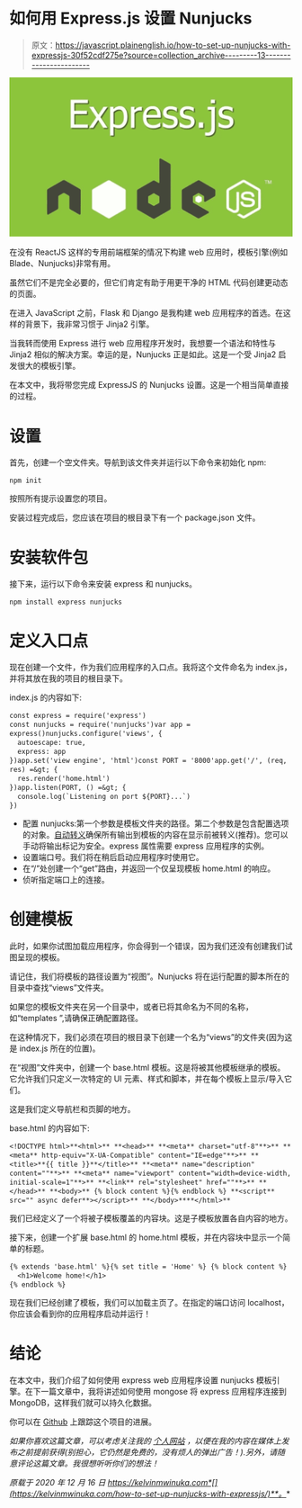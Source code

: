 # 如何用 Express.js 设置 Nunjucks

> 原文：<https://javascript.plainenglish.io/how-to-set-up-nunjucks-with-expressjs-30f52cdf275e?source=collection_archive---------13----------------------->

![](img/8bde0f13b48231384e31b4d5ebeeda98.png)

在没有 ReactJS 这样的专用前端框架的情况下构建 web 应用时，模板引擎(例如 Blade、Nunjucks)非常有用。

虽然它们不是完全必要的，但它们肯定有助于用更干净的 HTML 代码创建更动态的页面。

在进入 JavaScript 之前，Flask 和 Django 是我构建 web 应用程序的首选。在这样的背景下，我非常习惯于 Jinja2 引擎。

当我转而使用 Express 进行 web 应用程序开发时，我想要一个语法和特性与 Jinja2 相似的解决方案。幸运的是，Nunjucks 正是如此。这是一个受 Jinja2 启发很大的模板引擎。

在本文中，我将带您完成 ExpressJS 的 Nunjucks 设置。这是一个相当简单直接的过程。

# 设置

首先，创建一个空文件夹。导航到该文件夹并运行以下命令来初始化 npm:

```
npm init
```

按照所有提示设置您的项目。

安装过程完成后，您应该在项目的根目录下有一个 package.json 文件。

# 安装软件包

接下来，运行以下命令来安装 express 和 nunjucks。

```
npm install express nunjucks
```

# 定义入口点

现在创建一个文件，作为我们应用程序的入口点。我将这个文件命名为 index.js，并将其放在我的项目的根目录下。

index.js 的内容如下:

```
const express = require('express')
const nunjucks = require('nunjucks')var app = express()nunjucks.configure('views', {
  autoescape: true,
  express: app
})app.set('view engine', 'html')const PORT = '8000'app.get('/', (req, res) =&gt; {
  res.render('home.html')
})app.listen(PORT, () =&gt; {
  console.log(`Listening on port ${PORT}...`)
})
```

*   配置 nunjucks:第一个参数是模板文件夹的路径。第二个参数是包含配置选项的对象。[自动转义](https://mozilla.github.io/nunjucks/templating.html#autoescaping)确保所有输出到模板的内容在显示前被转义(推荐)。您可以手动将输出标记为安全。express 属性需要 express 应用程序的实例。
*   设置端口号。我们将在稍后启动应用程序时使用它。
*   在“/”处创建一个“get”路由，并返回一个仅呈现模板 home.html 的响应。
*   侦听指定端口上的连接。

# 创建模板

此时，如果你试图加载应用程序，你会得到一个错误，因为我们还没有创建我们试图呈现的模板。

请记住，我们将模板的路径设置为“视图”。Nunjucks 将在运行配置的脚本所在的目录中查找“views”文件夹。

如果您的模板文件夹在另一个目录中，或者已将其命名为不同的名称，如“templates ”,请确保正确配置路径。

在这种情况下，我们必须在项目的根目录下创建一个名为“views”的文件夹(因为这是 index.js 所在的位置)。

在“视图”文件夹中，创建一个 base.html 模板。这是将被其他模板继承的模板。它允许我们只定义一次特定的 UI 元素、样式和脚本，并在每个模板上显示/导入它们。

这是我们定义导航栏和页脚的地方。

base.html 的内容如下:

```
<!DOCTYPE html>**<html>** **<head>** **<meta** charset="utf-8"**>** **<meta** http-equiv="X-UA-Compatible" content="IE=edge"**>** **<title>**{{ title }}**</title>** **<meta** name="description" content=""**>** **<meta** name="viewport" content="width=device-width, initial-scale=1"**>** **<link** rel="stylesheet" href=""**>** **</head>** **<body>** {% block content %}{% endblock %} **<script** src="" async defer**></script>** **</body>****</html>**
```

我们已经定义了一个将被子模板覆盖的内容块。这是子模板放置各自内容的地方。

接下来，创建一个扩展 base.html 的 home.html 模板，并在内容块中显示一个简单的标题。

```
{% extends 'base.html' %}{% set title = 'Home' %} {% block content %} 
  <h1>Welcome home!</h1>
{% endblock %}
```

现在我们已经创建了模板，我们可以加载主页了。在指定的端口访问 localhost，你应该会看到你的应用程序启动并运行！

# 结论

在本文中，我们介绍了如何使用 express web 应用程序设置 nunjucks 模板引擎。在下一篇文章中，我将讲述如何使用 mongose 将 express 应用程序连接到 MongoDB，这样我们就可以持久化数据。

你可以在 [Github](https://github.com/kelvinmwinuka/express-tutorial) 上跟踪这个项目的进展。

*如果你喜欢这篇文章，可以考虑关注我的* [*个人网站*](https://kelvinmwinuka.com/) *，以便在我的内容在媒体上发布之前提前获得(别担心，它仍然是免费的，没有烦人的弹出广告！).另外，请随意评论这篇文章。我很想听听你们的想法！*

*原载于 2020 年 12 月 16 日 https://kelvinmwinuka.com*[](https://kelvinmwinuka.com/how-to-set-up-nunjucks-with-expressjs/)**。**